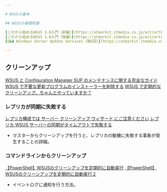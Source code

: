 ```yaml
---

# WSUSの基本

## WSUSの基礎知識

[これから始めるWSUS 3.0入門（前編）](https://atmarkit.itmedia.co.jp/ait/articles/0708/16/news071.html)
[これから始めるWSUS 3.0入門（後編）](https://atmarkit.itmedia.co.jp/ait/articles/0709/13/news125.html)
[Q&A Windows Server Update Services（第6回）](https://atmarkit.itmedia.co.jp/fwin2k/operation/wsusqa06/wsusqa06_02.html)

---
```


## クリーンアップ

[WSUS と Configuration Manager SUP のメンテナンスに関する完全なガイド](https://docs.microsoft.com/ja-jp/troubleshoot/mem/configmgr/wsus-maintenance-guide)
[WSUS で不要な更新プログラムのインストーラーを削除する](https://social.msdn.microsoft.com/Forums/ja-JP/8848a2f3-fb6d-46cc-8405-3c05d3fe0ced/wsus?forum=jpsccmwsus)
[WSUS で定期的なクリーンアップ、ちゃんとやっていますか？](https://turningp.jp/server-client/windows/wsus-cleanup)

### レプリカが同期に失敗する

[レプリカ構成では サーバー クリーンアップ ウィザード にご注意ください ](https://social.msdn.microsoft.com/Forums/ja-JP/f05e2bae-7fd4-4eed-9ba6-b646308417d0/1252412503125221245927083251041239112399-12469125401249612540?forum=jpsccmwsus)
[レプリカ WSUS サーバーの同期がタイムアウトで失敗する](https://blogs.iis.net/wincat/wsus)
+ マスターからクリーンアップを行うと、レプリカの動機に失敗する事象が発生することの詳細。

### コマンドラインからクリーンアップ

[【PowerShell】WSUSのクリーンアップを定期的に自動実行](https://www.livefree.jp/powershell_wsus_cleanup/)
[【PowerShell】WSUSのクリーンアップを定期的に自動実行２](https://www.livefree.jp/powershell_wsus_cleanup2/)
+ イベントログに通知を行う方法。